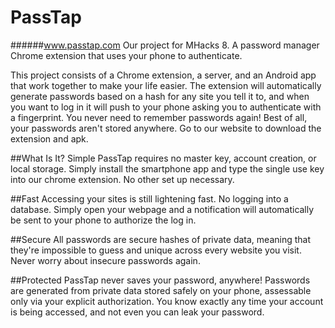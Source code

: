 # PassTap
######www.passtap.com
Our project for MHacks 8. A password manager Chrome extension that uses your phone to authenticate.

This project consists of a Chrome extension, a server, and an Android app that work together to make your life easier. The extension will automatically generate passwords based on a hash for any site you tell it to, and when you want to log in it will push to your phone asking you to authenticate with a fingerprint. You never need to remember passwords again! Best of all, your passwords aren't stored anywhere. Go to our website to download the extension and apk.

##What Is It?
Simple
PassTap requires no master key, account creation, or local storage. Simply install the smartphone app and type the single use key into our chrome extension. No other set up necessary.

##Fast
Accessing your sites is still lightening fast. No logging into a database. Simply open your webpage and a notification will automatically be sent to your phone to authorize the log in.

##Secure
All passwords are secure hashes of private data, meaning that they're impossible to guess and unique across every website you visit. Never worry about insecure passwords again.

##Protected
PassTap never saves your password, anywhere! Passwords are generated from private data stored safely on your phone, assessable only via your explicit authorization. You know exactly any time your account is being accessed, and not even you can leak your password.
